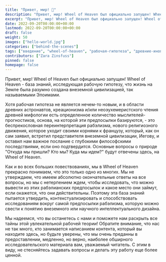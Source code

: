 ```yaml
---
title: "Привет, мир! 👋"
description: "Привет, мир! Wheel of Heaven был официально запущен! Wheel of Heaven - база знаний, исследующая рабочую гипотезу, что жизнь на Земле была разумно создана внеземной цивилизацией, так называемыми Элоимами."
excerpt: "Привет, мир! Wheel of Heaven был официально запущен! Wheel of Heaven - база знаний, исследующая рабочую гипотезу, что жизнь на Земле была разумно создана внеземной цивилизацией, так называемыми Элоимами."
date: 2022-09-20T00:00:00+00:00
lastmod: 2022-09-20T00:00:00+00:00
draft: false
weight: 50
images: ["hello-world.jpg"]
categories: ["behind-the-scenes"]
tags: ["введение", "wheel-of-heaven", "рабочая-гипотеза", "древние-инопланетяне", "интеллектуальный-дизайн", "раэлизм"]
contributors: ["Zara Zinsfuss"]
pinned: false
homepage: false
---
```


Привет, мир! Wheel of Heaven был официально запущен! Wheel of Heaven - база знаний, исследующая рабочую гипотезу, что жизнь на Земле была разумно создана внеземной цивилизацией, так называемыми Элоимами.

Хотя рабочая гипотеза не является нечем-то новым, и в области древних астронавтов, креационизма и/или неоэухемеристского чтения древней мифологии есть определенное количество мыслителей-прогностиков, основа, на которой эти предпосылки базируются, - это беспрекословная переинтерпретация рабэлизма, нового религиозного движения, которое уходит своими корнями к французу, который, как он сам заявил, встретил представителя внеземной цивилизации, Иегову, и оставил нам важное послание с глубокими философскими последствиями, если оно подтвердится. Основные вопросы о природе "Откуда мы пришли? Кто мы? Куда мы идем?" будут отвечены здесь, на Wheel of Heaven.

Как и во всех больших повествованиях, мы в Wheel of Heaven прекрасно понимаем, что это только одно из многих. Мы не утверждаем, что имеем абсолютно окончательные ответы на все вопросы, но мы с нетерпением ждем, чтобы исследовать, что можно вывести из этих рабэлианских предпосылок и какое место они займут, если окажется, что они действительны. Поэтому эта база знаний пытается утвердить, контекстуализировать и способствовать исследованиям вокруг самой предпосылки рабэлизма, которую можно свести к понятию внеземного или научного интеллектуального дизайна.

Мы надеемся, что вы останетесь с нами и поможете нам раскрыть все тайны этой увлекательной рабочей теории! Обратите внимание, что нас не так много, кто занимается написанием контента, который вы находите здесь, но будьте уверены, что мы очень преданны в предоставлении, медленно, но верно, наиболее обширного исследовательского материала вам, уважаемый читатель. С этим в виду, не стесняйтесь задавать вопросы и делать эту работу еще более ценной.
